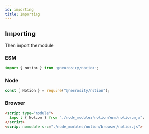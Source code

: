 ```yaml
---
id: importing
title: Importing
---
```


## Importing

Then import the module

### ESM

```js
import { Notion } from "@neurosity/notion";
```

### Node

```js
const { Notion } = require("@neurosity/notion");
```

### Browser

```html
<script type="module">
  import { Notion } from "./node_modules/notion/esm/notion.mjs";
</script>
<script nomodule src="./node_modules/notion/browser/notion.js">
```
